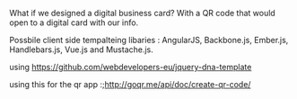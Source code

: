 What if we designed a digital business card? With a QR code that would open to a digital card with our info. 

Possbile client side tempalteing libaries : AngularJS, Backbone.js, Ember.js, Handlebars.js, Vue.js and Mustache.js. 

using https://github.com/webdevelopers-eu/jquery-dna-template


using this for the qr app :;http://goqr.me/api/doc/create-qr-code/